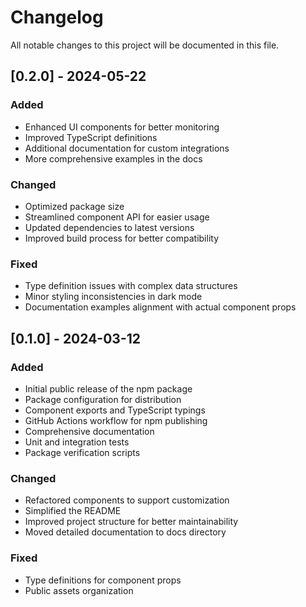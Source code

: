# Changelog

All notable changes to this project will be documented in this file.

## [0.2.0] - 2024-05-22

### Added
- Enhanced UI components for better monitoring
- Improved TypeScript definitions
- Additional documentation for custom integrations
- More comprehensive examples in the docs

### Changed
- Optimized package size
- Streamlined component API for easier usage
- Updated dependencies to latest versions
- Improved build process for better compatibility

### Fixed
- Type definition issues with complex data structures
- Minor styling inconsistencies in dark mode
- Documentation examples alignment with actual component props

## [0.1.0] - 2024-03-12

### Added
- Initial public release of the npm package
- Package configuration for distribution
- Component exports and TypeScript typings
- GitHub Actions workflow for npm publishing
- Comprehensive documentation
- Unit and integration tests
- Package verification scripts

### Changed
- Refactored components to support customization
- Simplified the README
- Improved project structure for better maintainability
- Moved detailed documentation to docs directory

### Fixed
- Type definitions for component props
- Public assets organization 